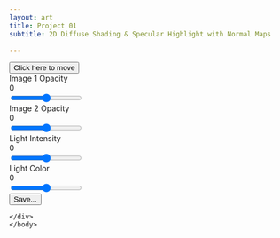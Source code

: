 ```yaml
---
layout: art
title: Project 01
subtitle: 2D Diffuse Shading & Specular Highlight with Normal Maps

---
```


<link href="/assets/css/viza656.css" rel="stylesheet" type = "text/css">
<script src="//code.jquery.com/jquery-1.10.2.js"></script>
<script src="//code.jquery.com/ui/1.11.4/jquery-ui.js"></script>

<div class="container">
    <body onmousemove="mouse_position(event)">
    <canvas id="canvas"></canvas>
    <div id="ui">
        <button id="uiheader">Click here to move </button>
        <div class="slider-name"> Image 1 Opacity</div>
        <div class="value">0</div>
        <input id="image01Opacity" class="slider" type="range" min="0" max="1" step=".001" value=".5" oninput="myFunction(this.id)"> 
            <br>
        <div class="slider-name"> Image 2 Opacity</div>
        <div class="value">0</div>
        <input id="image02Opacity" class="slider" type="range" min="0" max="1" step=".001" value=".5" oninput="myFunction(this.id)">
            <br>
        <div class="slider-name"> Light Intensity</div>
        <div class="value">0</div>
        <input id="lightIntensity" class="slider" type="range" min="0" max="1" step=".001" value=".5" oninput="myFunction(this.id)">
        <br>
        <div class="slider-name"> Light Color</div>
        <div class="value">0</div>
        <input id="lightColor" class="slider" type="range" min="0" max="1" step=".001" value=".5" oninput="myFunction(this.id)">
        <br>
            <button id="screenshot" type="button">Save...</button>
        
    </div>
    </body>
</div>
<!-- vertex shader -->
<script  id="vertex-shader-2d" type="x-shader/x-vertex">
attribute vec2 a_position;
attribute vec2 a_texCoord;

uniform vec2 u_resolution;

varying vec2 v_texCoord;

void main() {
   // convert the rectangle from pixels to 0.0 to 1.0
   vec2 zeroToOne = a_position / u_resolution;

   // convert from 0->1 to 0->2
   vec2 zeroToTwo = zeroToOne * 2.0;

   // convert from 0->2 to -1->+1 (clipspace)
   vec2 clipSpace = zeroToTwo - 1.0;

   gl_Position = vec4(clipSpace * vec2(1, -1), 0, 1);

   // pass the texCoord to the fragment shader
   // The GPU will interpolate this value between points.
   v_texCoord = a_texCoord;
}
</script>
<!-- fragment shader -->
<script  id="fragment-shader-2d" type="x-shader/x-fragment">
  precision mediump float;

  // our textures
  uniform sampler2D u_image0;
  uniform sampler2D u_image1;
  uniform float shininess;
  uniform float image01Opacity;
  uniform float image02Opacity;
  
  //For light
  uniform vec2 u_lightIntensity;
  uniform vec3 u_lightColor;
  uniform vec2 u_lightPosition;
  
  // the texCoords passed in from the vertex shader.
  varying vec2 v_texCoord;
  
  //https://stackoverflow.com/questions/32851529/drawing-2d-lights-using-shaders
  void main() {
     vec4 color0 = texture2D(u_image0, v_texCoord) * image01Opacity;
     vec4 color1 = texture2D(u_image1, v_texCoord) * image02Opacity;

    //custom normalize
    vec3 generatedNormal = vec3(((2.0 * color0.r) - 1.0),((2.0 * color0.b) - 1.0),((2.0 * color0.g) - 1.0));

    //light
  
    //mp - mouse position
 //   vec2 mp = vec2(u_lightPosition.x / resolution.x, 1.0 - u_lightPosition.y / resolution.y);
    // Vector from the current pixel to the light
    vec3 toLight = vec3((u_lightPosition - v_texCoord), 0);

      vec3 pixelcolor = color0.xyz;
      vec3 lightcolor = vec3(1, 0.83, 0.63);
      // Vector from the current pixel to the light oi9u_lightPosition - v_texCoord), 0);
  
      // This computes how much is the pixel lit based on where it faces
      float brightness = clamp(dot(normalize(toLight), pixelcolor), 0.0, 1.0);
  
      // If it faces towards the light it is lit fully, if it is perpendicular
      // to the direction towards the light then it is not lit at all.
      float lightradius = 10.0;
      // This reduces the brightness based on the distance form the light and the light's radius
      brightness *= clamp(1.0 - (length(toLight) / lightradius), 0.0, 1.0);
      // The final color of the pixel.
      vec3 finalcolor = pixelcolor * normalize(toLight) * brightness;
      // If you have multiple lights multiply the pixel's color by the combined color of all lights
      // like:
    //  finalcolor = pixelcolor * (lightcolor1 * brightness1 + lightcolor2 * brightness2);
  
  // Note that some things are clamped to avoid going into negative values
  
    // gl_FragColor =   color0 * vec4(1,1) * dot(color1, vec2(1, 1));
     gl_FragColor =   color0;
   //  gl_FragColor =   color * lightEnergy * dot(normalVector, lightVector);
  
    // gl_FragColor = vec4(.4,.4,.4,.4);
}
</script><!--
for most samples webgl-utils only provides shader compiling/linking and
canvas resizing because why clutter the examples with code that's the same in every sample.
See https://webglfundamentals.org/webgl/lessons/webgl-boilerplate.html
and https://webglfundamentals.org/webgl/lessons/webgl-resizing-the-canvas.html
for webgl-utils, m3, m4, and webgl-lessons-ui.
-->
<script src="https://webgl2fundamentals.org/webgl/resources/m3.js"></script>
<script src="https://webgl2fundamentals.org/webgl/resources/webgl-lessons-ui.js"></script>
<script src="https://webglfundamentals.org/webgl/resources/webgl-utils.js"></script>
<script src="/assets/js/pr01.js"></script>

<!-- SliderUpdate.js-->
<script>
  function myFunction(id)
  {
     //Create variables
      var propertyToModify = id;
      var newValue =document.getElementById(id).value;
      var target =document.getElementById(id).previousElementSibling;

      //Assign value to ui
      target.innerHTML = newValue;
      //Assign value to variable for frag shader
      window[propertyToModify] = newValue;
   
      //Update Render
      updateNow();
  }
</script>

<!-- Draggable.js-->
<script>
  //TODO figure out why it needs to be a button to be dragged. Most likely has to do with z-depth?
  // Make the DIV element draggable:
dragElement(document.getElementById("ui"));

function dragElement(elmnt) {
var pos1 = 0, pos2 = 0, pos3 = 0, pos4 = 0;
if (document.getElementById(elmnt.id + "header")) {
  // if present, the header is where you move the DIV from:
  document.getElementById(elmnt.id + "header").onmousedown = dragMouseDown;
} else {
  // otherwise, move the DIV from anywhere inside the DIV:
  elmnt.onmousedown = dragMouseDown;
}

function dragMouseDown(f) {
  e = f;
  e.preventDefault();
  // get the mouse cursor position at startup:
  pos3 = e.clientX;
  pos4 = e.clientY;
  document.onmouseup = closeDragElement;
  // call a function whenever the cursor moves:
  document.onmousemove = elementDrag;
}

function elementDrag(e) {
  e = e;
  e.preventDefault();
  // calculate the new cursor position:
  pos1 = pos3 - e.clientX;
  pos2 = pos4 - e.clientY;
  pos3 = e.clientX;
  pos4 = e.clientY;
  // set the element's new position:
  elmnt.style.top = (elmnt.offsetTop - pos2) + "px";
  elmnt.style.left = (elmnt.offsetLeft - pos1) + "px";
}

function closeDragElement() {
  // stop moving when mouse button is released:
  document.onmouseup = null;
  document.onmousemove = null;
}
}
</script>

<!--SaveFile.js-->
<script>
      const elem = document.querySelector('#screenshot');
  elem.addEventListener('click', () => {
    canvas.toBlob((blob) => {
      saveBlob(blob, `screencapture-${canvas.width}x${canvas.height}.png`);
    });
  });
  const saveBlob = (function() {
    const a = document.createElement('a');
    document.body.appendChild(a);
    a.style.display = 'none';
    return function saveData(blob, fileName) {
       const url = window.URL.createObjectURL(blob);
       a.href = url;
       a.download = fileName;
       a.click();
    };
  }());

</script>

<!-- Mouse Tracking-->
<script>
  function mouse_position(e)
  {
    //https://stackoverflow.com/questions/42309715/how-to-correctly-pass-mouse-coordinates-to-webgl
    var pos = getNoPaddingNoBorderCanvasRelativeMousePosition(e, gl.canvas);
  // pos is in pixel coordinates for the canvas.
  // so convert to WebGL clip space coordinates
  const x = pos.x / gl.canvas.width  *  2 - 1;
  const y = pos.y / gl.canvas.height * -2 + 1;
     mousePosition[0] = x;
     mousePosition[1] = y;
     //console.log( mousePosition);
    updateNow();
  }
</script>